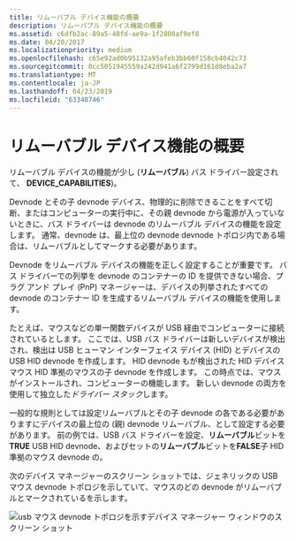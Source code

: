 ```yaml
---
title: リムーバブル デバイス機能の概要
description: リムーバブル デバイス機能の概要
ms.assetid: c6dfb2ac-89a5-40fd-ae9a-1f2800af9ef8
ms.date: 04/20/2017
ms.localizationpriority: medium
ms.openlocfilehash: c65e92ad0b95132a95afeb3bb60f158cb4042c73
ms.sourcegitcommit: 0cc5051945559a242d941a6f2799d161d8eba2a7
ms.translationtype: MT
ms.contentlocale: ja-JP
ms.lasthandoff: 04/23/2019
ms.locfileid: "63348746"
---
```

# <a name="overview-of-the-removable-device-capability"></a>リムーバブル デバイス機能の概要


リムーバブル デバイスの機能が少し (**リムーバブル**) バス ドライバー設定されて、 **DEVICE_CAPABILITIES**)。

Devnode とその子 devnode デバイス、物理的に削除できることをすべて切断、またはコンピューターの実行中に、その親 devnode から電源が入っていないときに、バス ドライバーは devnode のリムーバブル デバイスの機能を設定します。 通常、devnode は、最上位の devnode devnode トポロジ内である場合は、リムーバブルとしてマークする必要があります。

Devnode をリムーバブル デバイスの機能を正しく設定することが重要です。 バス ドライバーでの列挙を devnode のコンテナーの ID を提供できない場合、プラグ アンド プレイ (PnP) マネージャーは、デバイスの列挙されたすべての devnode のコンテナー ID を生成するリムーバブル デバイスの機能を使用します。

たとえば、マウスなどの単一関数デバイスが USB 経由でコンピューターに接続されているとします。 ここでは、USB バス ドライバーは新しいデバイスが検出され、検出は USB ヒューマン インターフェイス デバイス (HID) とデバイスの USB HID devnode を作成します。 HID devnode もが検出された HID デバイス マウス HID 準拠のマウスの子 devnode を作成します。 この時点では、マウスがインストールされ、コンピューターの機能します。 新しい devnode の両方を使用して独立した*ドライバー スタック*します。

一般的な規則としては設定リムーバブルとその子 devnode の各である必要がありますにデバイスの最上位の (親) devnode リムーバブル、として設定する必要があります。 前の例では、USB バス ドライバーを設定、**リムーバブル**ビットを**TRUE** USB HID devnode、およびセットの**リムーバブル**ビットを**FALSE**子 HID 準拠のマウス devnode の。

次のデバイス マネージャーのスクリーン ショットでは、ジェネリックの USB マウス devnode トポロジを示していて、マウスのどの devnode がリムーバブルとマークされているを示します。

![usb マウス devnode トポロジを示すデバイス マネージャー ウィンドウのスクリーン ショット](images/containerid-2.png)

 

 





